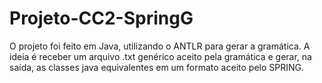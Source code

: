 # Projeto-CC2-SpringG

O projeto foi feito em Java, utilizando o ANTLR para gerar a gramática.
A ideia é receber um arquivo .txt genérico aceito pela gramática e gerar, na saída, as classes java equivalentes em um formato aceito pelo SPRING.
